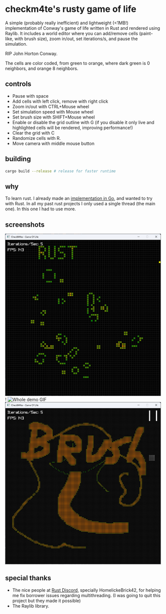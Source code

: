 # checkm4te's rusty game of life
A simple (probably really inefficient) and lightweight (<1MB!) implementation of Conway's game of life written in Rust and rendered using Raylib. It includes a world editor where you can add/remove cells (paint-like, with brush size), zoom in/out, set iterations/s, and pause the simulation.

RIP John Horton Conway.

The cells are color coded, from green to orange, where dark green is 0 neighbors, and orange 8 neighbors.

## controls
- Pause with space
- Add cells with left click, remove with right click
- Zoom in/out with CTRL+Mouse wheel
- Set simulation speed with Mouse wheel
- Set brush size with SHIFT+Mouse wheel
- Enable or disable the grid outline with G (if you disable it only live and highlighted cells will be rendered, improving performance!)
- Clear the grid with C
- Randomize cells with R.
- Move camera with middle mouse button

## building
```bash
cargo build --release # release for faster runtime
```

## why
To learn rust. I already made an [implementation in Go](https://github.com/checkm4ted/gameoflife), and wanted to try with Rust. In all my past rust projects I only used a single thread (the main one). In this one I had to use more.

## screenshots
![Screenshot](image.png)!
![Whole demo GIF](gif.gif)
![Brush size demo](image-1.png)

## special thanks
- The nice people at [Rust Discord](https://discord.gg/rust-lang-community), specially HomelickeBrick42, for helping me fix borrower issues regarding multithreading.  (I was going to quit this project but they made it possible) 
- The Raylib library.